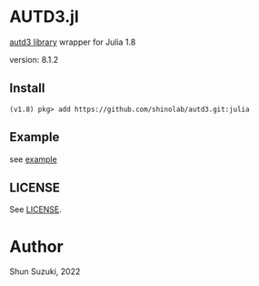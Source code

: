 # AUTD3.jl

[autd3 library](https://github.com/shinolab/autd3) wrapper for Julia 1.8

version: 8.1.2

## Install

```
(v1.8) pkg> add https://github.com/shinolab/autd3.git:julia
```

## Example

see [example](./example)

## LICENSE

See [LICENSE](https://github.com/shinolab/autd3/blob/master/LICENSE).

# Author

Shun Suzuki, 2022
